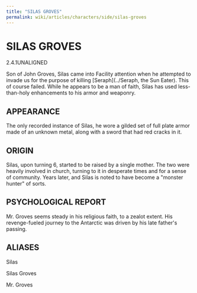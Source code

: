 ```yaml
---
title: "SILAS GROVES"
permalink: wiki/articles/characters/side/silas-groves
---
```

# SILAS GROVES
<span class="version">2.4.1</span><span class="faction">UNALIGNED</span> 

Son of John Groves, Silas came into Facility attention when he attempted to invade us for the purpose of killing [Seraph](../Seraph, the Sun Eater). This of course failed. While he appears to be a man of faith, Silas has used less-than-holy enhancements to his armor and weaponry.
## APPEARANCE
The only recorded instance of Silas, he wore a gilded set of full plate armor made of an unknown metal, along with a sword that had red cracks in it.
## ORIGIN
Silas, upon turning 6, started to be raised by a single mother. The two were heavily involved in church, turning to it in desperate times and for a sense of community. Years later, and Silas is noted to have become a "monster hunter" of sorts.
## PSYCHOLOGICAL REPORT
Mr. Groves seems steady in his religious faith, to a zealot extent. His revenge-fueled journey to the Antarctic was driven by his late father's passing.
## ALIASES
Silas

Silas Groves

Mr. Groves